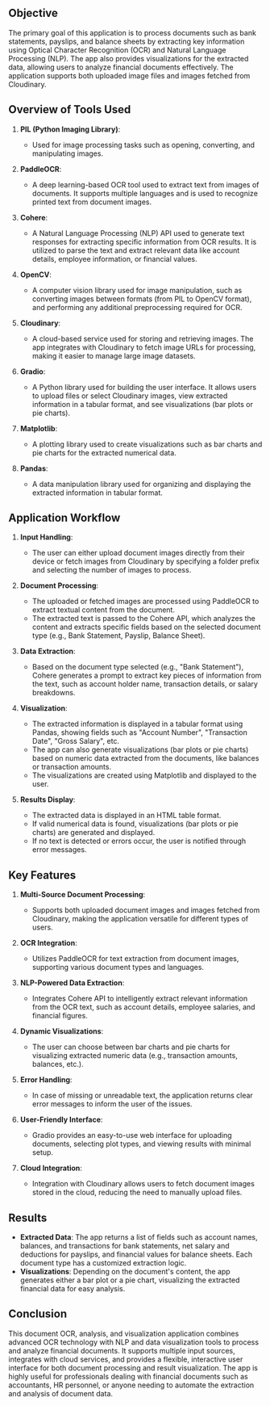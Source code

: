 ## Objective

The primary goal of this application is to process documents such as bank statements, payslips, and balance sheets by extracting key information using Optical Character Recognition (OCR) and Natural Language Processing (NLP). The app also provides visualizations for the extracted data, allowing users to analyze financial documents effectively. The application supports both uploaded image files and images fetched from Cloudinary.

## Overview of Tools Used

1. **PIL (Python Imaging Library)**:
   - Used for image processing tasks such as opening, converting, and manipulating images.

2. **PaddleOCR**:
   - A deep learning-based OCR tool used to extract text from images of documents. It supports multiple languages and is used to recognize printed text from document images.

3. **Cohere**:
   - A Natural Language Processing (NLP) API used to generate text responses for extracting specific information from OCR results. It is utilized to parse the text and extract relevant data like account details, employee information, or financial values.

4. **OpenCV**:
   - A computer vision library used for image manipulation, such as converting images between formats (from PIL to OpenCV format), and performing any additional preprocessing required for OCR.

5. **Cloudinary**:
   - A cloud-based service used for storing and retrieving images. The app integrates with Cloudinary to fetch image URLs for processing, making it easier to manage large image datasets.

6. **Gradio**:
   - A Python library used for building the user interface. It allows users to upload files or select Cloudinary images, view extracted information in a tabular format, and see visualizations (bar plots or pie charts).

7. **Matplotlib**:
   - A plotting library used to create visualizations such as bar charts and pie charts for the extracted numerical data.

8. **Pandas**:
   - A data manipulation library used for organizing and displaying the extracted information in tabular format.

## Application Workflow

1. **Input Handling**:
   - The user can either upload document images directly from their device or fetch images from Cloudinary by specifying a folder prefix and selecting the number of images to process.

2. **Document Processing**:
   - The uploaded or fetched images are processed using PaddleOCR to extract textual content from the document.
   - The extracted text is passed to the Cohere API, which analyzes the content and extracts specific fields based on the selected document type (e.g., Bank Statement, Payslip, Balance Sheet).

3. **Data Extraction**:
   - Based on the document type selected (e.g., "Bank Statement"), Cohere generates a prompt to extract key pieces of information from the text, such as account holder name, transaction details, or salary breakdowns.

4. **Visualization**:
   - The extracted information is displayed in a tabular format using Pandas, showing fields such as "Account Number", "Transaction Date", "Gross Salary", etc.
   - The app can also generate visualizations (bar plots or pie charts) based on numeric data extracted from the documents, like balances or transaction amounts.
   - The visualizations are created using Matplotlib and displayed to the user.

5. **Results Display**:
   - The extracted data is displayed in an HTML table format.
   - If valid numerical data is found, visualizations (bar plots or pie charts) are generated and displayed.
   - If no text is detected or errors occur, the user is notified through error messages.

## Key Features

1. **Multi-Source Document Processing**:
   - Supports both uploaded document images and images fetched from Cloudinary, making the application versatile for different types of users.

2. **OCR Integration**:
   - Utilizes PaddleOCR for text extraction from document images, supporting various document types and languages.

3. **NLP-Powered Data Extraction**:
   - Integrates Cohere API to intelligently extract relevant information from the OCR text, such as account details, employee salaries, and financial figures.

4. **Dynamic Visualizations**:
   - The user can choose between bar charts and pie charts for visualizing extracted numeric data (e.g., transaction amounts, balances, etc.).

5. **Error Handling**:
   - In case of missing or unreadable text, the application returns clear error messages to inform the user of the issues.

6. **User-Friendly Interface**:
   - Gradio provides an easy-to-use web interface for uploading documents, selecting plot types, and viewing results with minimal setup.

7. **Cloud Integration**:
   - Integration with Cloudinary allows users to fetch document images stored in the cloud, reducing the need to manually upload files.

## Results

- **Extracted Data**: The app returns a list of fields such as account names, balances, and transactions for bank statements, net salary and deductions for payslips, and financial values for balance sheets. Each document type has a customized extraction logic.
- **Visualizations**: Depending on the document's content, the app generates either a bar plot or a pie chart, visualizing the extracted financial data for easy analysis.

## Conclusion

This document OCR, analysis, and visualization application combines advanced OCR technology with NLP and data visualization tools to process and analyze financial documents. It supports multiple input sources, integrates with cloud services, and provides a flexible, interactive user interface for both document processing and result visualization. The app is highly useful for professionals dealing with financial documents such as accountants, HR personnel, or anyone needing to automate the extraction and analysis of document data.



